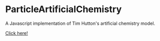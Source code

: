 ParticleArtificialChemistry
===========================

A Javascript implementation of Tim Hutton's artificial chemistry model.

[Click here!](http://htmlpreview.github.io/?https://github.com/ModelingOriginsofLife/ParticleArtificialChemistry/blob/0master/index.html)

